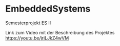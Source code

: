 # EmbeddedSystems
Semesterprojekt ES II

Link zum Video mit der Beschreibung des Projektes
https://youtu.be/jriLJkZ4wVM
